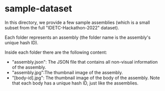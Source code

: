 # sample-dataset
In this directory, we provide a few sample assemblies (which is a small subset from the full "IDETC-Hackathon-2022" dataset).

Each folder represents an assembly (the folder name is the assembly's unique hash ID).

Inside each folder there are the following content:
- "assembly.json": The JSON file that contains all non-visual information of the assembly.
- "assembly.jpg":The thumbnail image of the assembly.
- "[body-id].jpg": The thumbnail image of the body of the assembly. Note that each body has a unique hash ID, just like the assemblies.
